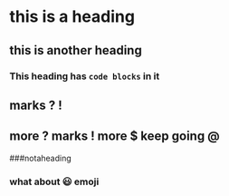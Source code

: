 # this is a heading

##   this is another heading 

### This heading has `code blocks` in it

## marks ? !

## more ? marks ! more $ keep going @

###notaheading

### what about 😃  emoji
